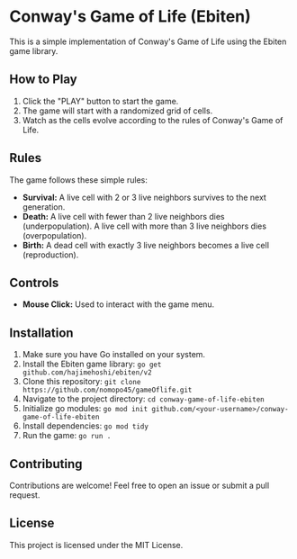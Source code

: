# Conway's Game of Life (Ebiten)

This is a simple implementation of Conway's Game of Life using the Ebiten game library.

## How to Play

1. Click the "PLAY" button to start the game.
2. The game will start with a randomized grid of cells.
3. Watch as the cells evolve according to the rules of Conway's Game of Life.

## Rules

The game follows these simple rules:

* **Survival:** A live cell with 2 or 3 live neighbors survives to the next generation.
* **Death:** A live cell with fewer than 2 live neighbors dies (underpopulation).
A live cell with more than 3 live neighbors dies (overpopulation).
* **Birth:** A dead cell with exactly 3 live neighbors becomes a live cell (reproduction).

## Controls

* **Mouse Click:** Used to interact with the game menu.

## Installation

1. Make sure you have Go installed on your system.
2. Install the Ebiten game library: `go get github.com/hajimehoshi/ebiten/v2`
3. Clone this repository: `git clone https://github.com/nomopo45/gameOflife.git`
4. Navigate to the project directory: `cd conway-game-of-life-ebiten`
5. Initialize go modules: `go mod init github.com/<your-username>/conway-game-of-life-ebiten`
6. Install dependencies: `go mod tidy`
7. Run the game: `go run .`

## Contributing

Contributions are welcome! Feel free to open an issue or submit a pull request.

## License

This project is licensed under the MIT License.
